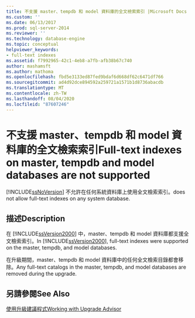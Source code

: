 ```yaml
---
title: 不支援 master、tempdb 和 model 資料庫的全文檢索索引 |Microsoft Docs
ms.custom: ''
ms.date: 06/13/2017
ms.prod: sql-server-2014
ms.reviewer: ''
ms.technology: database-engine
ms.topic: conceptual
helpviewer_keywords:
- full-text indexes
ms.assetid: f7992965-42c1-4eb8-a7fb-afb38b67c740
author: mashamsft
ms.author: mathoma
ms.openlocfilehash: fbd5e3133ed87fed9bdaf6d668df62c6471df766
ms.sourcegitcommit: ad4d92dce894592a259721a1571b1d8736abacdb
ms.translationtype: MT
ms.contentlocale: zh-TW
ms.lasthandoff: 08/04/2020
ms.locfileid: "87607246"
---
```

# <a name="full-text-indexes-on-master-tempdb-and-model-databases-are-not-supported"></a><span data-ttu-id="075f7-102">不支援 master、tempdb 和 model 資料庫的全文檢索索引</span><span class="sxs-lookup"><span data-stu-id="075f7-102">Full-text indexes on master, tempdb and model databases are not supported</span></span>
  [!INCLUDE[ssNoVersion](../../includes/ssnoversion-md.md)] <span data-ttu-id="075f7-103">不允許在任何系統資料庫上使用全文檢索索引。</span><span class="sxs-lookup"><span data-stu-id="075f7-103">does not allow full-text indexes on any system database.</span></span>  
  
## <a name="description"></a><span data-ttu-id="075f7-104">描述</span><span class="sxs-lookup"><span data-stu-id="075f7-104">Description</span></span>  
 <span data-ttu-id="075f7-105">在 [!INCLUDE[ssVersion2000](../../includes/ssversion2000-md.md)] 中，master、tempdb 和 model 資料庫都支援全文檢索索引。</span><span class="sxs-lookup"><span data-stu-id="075f7-105">In [!INCLUDE[ssVersion2000](../../includes/ssversion2000-md.md)], full-text indexes were supported on the master, tempdb, and model databases.</span></span>  
  
 <span data-ttu-id="075f7-106">在升級期間，master、tempdb 和 model 資料庫中的任何全文檢索目錄都會移除。</span><span class="sxs-lookup"><span data-stu-id="075f7-106">Any full-text catalogs in the master, tempdb, and model databases are removed during the upgrade.</span></span>  
  
## <a name="see-also"></a><span data-ttu-id="075f7-107">另請參閱</span><span class="sxs-lookup"><span data-stu-id="075f7-107">See Also</span></span>  
 [<span data-ttu-id="075f7-108">使用升級建議程式</span><span class="sxs-lookup"><span data-stu-id="075f7-108">Working with Upgrade Advisor</span></span>](../../../2014/sql-server/install/working-with-upgrade-advisor.md)  
  
  
